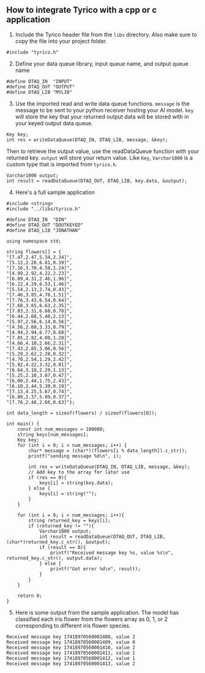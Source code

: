 ## How to integrate Tyrico with a cpp or c application

1. Include the Tyrico header file from the `libs` directory. Also make sure to copy the file into your project folder.

```clike
#include "tyrico.h"
```

2. Define your data queue library, input queue name, and output queue name

```clike
#define DTAQ_IN  "INPUT"
#define DTAQ_OUT "OUTPUT"
#define DTAQ_LIB "MYLIB"
```

3. Use the imported read and write data queue functions. `message` is the message to be sent to your 
python receiver hosting your AI model. `key` will store the key that your returned output data will be stored with 
in your keyed output data queue.

```clike
Key key;
int res = writeDataQueue(DTAQ_IN, DTAQ_LIB, message, &key);
```

Then to retrieve the output value, use the readDataQueue function with your returned key. `output` will
store your return value. Like `Key`, `Varchar1000` is a custom type that is imported from `tyrico.h`.

```clike
Varchar1000 output;
int result = readDataQueue(DTAQ_OUT, DTAQ_LIB, key.data, &output);
```

4. Here's a full sample application

```clike
#include <string>
#include "../libs/tyrico.h"

#define DTAQ_IN  "DIN"
#define DTAQ_OUT "DOUTKEYED"
#define DTAQ_LIB "JONATHAN"

using namespace std;

string flowers[] = {
"[7.47,2.47,5.34,2.34]",
"[5.12,2.28,6.81,0.39]",
"[7.16,3.70,4.58,1.24]",
"[4.99,2.92,4.22,2.23]",
"[6.09,4.31,2.46,1.96]",
"[6.22,4.29,6.53,1.46]",
"[5.54,2.13,2.74,0.43]",
"[7.46,3.85,4.70,1.51]",
"[7.76,3.43,6.54,0.64]",
"[7.68,3.65,6.63,2.35]",
"[7.03,2.31,6.68,0.78]",
"[6.44,2.68,5.40,2.13]",
"[5.97,2.56,6.14,0.56]",
"[4.56,2.60,3.33,0.79]",
"[4.94,2.94,6.77,0.68]",
"[7.85,2.82,4.00,1.28]",
"[4.66,4.10,2.66,2.31]",
"[7.43,2.85,3.06,0.56]",
"[5.29,2.62,2.28,0.32]",
"[4.70,2.54,1.29,2.42]",
"[5.92,4.22,3.32,0.81]",
"[6.64,3.18,2.29,1.13]",
"[5.25,2.10,3.07,0.47]",
"[6.00,2.44,1.75,2.43]",
"[6.10,2.44,5.30,0.19]",
"[7.13,4.25,5.67,0.74]",
"[6.80,2.37,5.09,0.37]",
"[7.76,2.48,2.66,0.63]"};

int data_length = sizeof(flowers) / sizeof(flowers[0]);

int main() {
    const int num_messages = 100000;
    string keys[num_messages];
    Key key;
    for (int i = 0; i < num_messages; i++) {
        char* message = (char*)(flowers[i % data_length]).c_str();
        printf("sending message %d\n", i);

        int res = writeDataQueue(DTAQ_IN, DTAQ_LIB, message, &key);
        // Add key to the array for later use
        if (res == 0){
            keys[i] = string(key.data);
        } else {
            keys[i] = string("");
        }
    }

    for (int i = 0; i < num_messages; i++){
        string returned_key = keys[i];
        if (returned_key != ""){
            Varchar1000 output;
            int result = readDataQueue(DTAQ_OUT, DTAQ_LIB, (char*)returned_key.c_str(), &output);
            if (result == 0){
                printf("Received message key %s, value %s\n", returned_key.c_str(), output.data);
            } else {
                printf("Got error %d\n", result);
            }
        } 
    }
    
    return 0;
}
```

5. Here is some output from the sample application. The model has classified each iris flower from the flowers
array as 0, 1, or 2 corresponding to different iris flower species.

```
Received message key 17418970560001408, value 2
Received message key 17418970560001409, value 0
Received message key 17418970560001410, value 2
Received message key 17418970560001411, value 1
Received message key 17418970560001412, value 1
Received message key 17418970560001413, value 2
```
